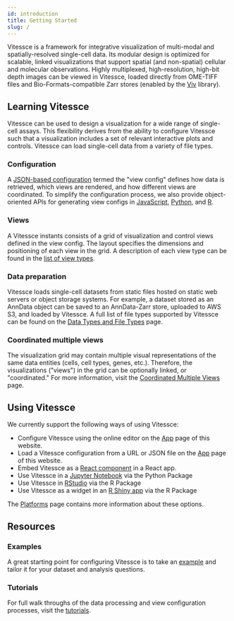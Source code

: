 ```yaml
---
id: introduction
title: Getting Started
slug: /
---
```



Vitessce is a framework for integrative visualization of multi-modal and spatially-resolved single-cell data.
Its modular design is optimized for scalable, linked visualizations that support spatial (and non-spatial) cellular and molecular observations.
Highly multiplexed, high-resolution, high-bit depth images can be viewed in Vitessce, loaded directly from OME-TIFF files and Bio-Formats-compatible Zarr stores (enabled by the [Viv](http://viv.gehlenborglab.org/) library).

## Learning Vitessce

Vitessce can be used to design a visualization for a wide range of single-cell assays.
This flexibility derives from the ability to configure Vitessce such that a visualization includes a set of relevant interactive plots and controls.
Vitessce can load single-cell data from a variety of file types.

### Configuration

A [JSON-based configuration](/docs/view-config-json/) termed the "view config" defines how data is retrieved, which views are rendered, and how different views are coordinated.
To simplify the configuration process, we also provide object-oriented APIs for generating view configs in [JavaScript](/docs/view-config-js/), [Python](https://vitessce.github.io/vitessce-python/api_config.html), and [R](https://vitessce.github.io/vitessceR/reference/VitessceConfig.html#examples).

### Views

A Vitessce instants consists of a grid of visualization and control views defined in the view config. The layout specifies the dimensions and positioning of each view in the grid. A description of each view type can be found in the [list of view types](/docs/components/).

### Data preparation

Vitessce loads single-cell datasets from static files hosted on static web servers or object storage systems.
For example, a dataset stored as an AnnData object can be saved to an AnnData-Zarr store, uploaded to AWS S3, and loaded by Vitessce.
A full list of file types supported by Vitessce can be found on the [Data Types and File Types](/docs/data-types-file-types/) page.

### Coordinated multiple views

The visualization grid may contain multiple visual representations of the same data entities (cells, cell types, genes, etc.). Therefore, the visualizations ("views") in the grid can be optionally linked, or "coordinated." For more information, visit the [Coordinated Multiple Views](/docs/coordination/) page.

## Using Vitessce

We currently support the following ways of using Vitessce:

- Configure Vitessce using the online editor on the [App](/#?edit=true) page of this website.
- Load a Vitessce configuration from a URL or JSON file on the [App](/#?edit=true) page of this website.
- Embed Vitessce as a [React component](/docs/js-overview/) in a React app.
- Use Vitessce in a [Jupyter Notebook](/docs/platforms/#python-jupyter-widget) via the Python Package
- Use Vitessce in [RStudio](/docs/platforms/#r-htmlwidget) via the R Package
- Use Vitessce as a widget in an [R Shiny app](/docs/platforms/#r-htmlwidget) via the R Package

The [Platforms](/docs/platforms/) page contains more information about these options.

## Resources

### Examples

A great starting point for configuring Vitessce is to take an [example](/examples/) and tailor it for your dataset and analysis questions.

### Tutorials

For full walk throughs of the data processing and view configuration processes, visit the [tutorials](/docs/tutorials/).

